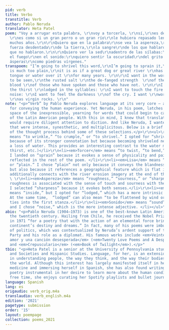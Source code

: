 ```yaml
---
pid: verb
title: Verbo
transtitle: Verb
author: Pablo Neruda
translator: Heta Patel
poem: "Voy a arrugar esta palabra, \r\nvoy a torcerla, \r\nsí,\r\nes demasiado lisa,
  \r\nes como si un gran perro o un gran río\r\nle hubiera repasado lengua o agua\r\ndurante
  muchos años.\r\n\r\nQuiero que en la palabra\r\nse vea la aspereza,\r\nla sal ferruginosa\r\nla
  fuerza desdentada\r\nde la tierra,\r\nla sangre\r\nde los que hablaron y de los
  que no hablaron.\r\n\r\nQuiero ver la sed\r\nadentro de las sílabas:\r\nquiero tocar
  el fuego\r\nen el sonido:\r\nquiero sentir la oscuridad\r\ndel grito. Quiero\r\npalabras
  ásperas\r\ncomo piedras vírgenes."
transpoem: "I’m going to shrivel this word,\r\nI’m going to sprain it,\r\nyes,\r\nit
  is much too plain,\r\nit is as if a great dog or great river \r\nhas passed its
  tongue or water over it \r\nfor many years. \r\n\r\nI want in the word \r\nthe sharpness
  to be seen,\r\nthe rusted salt \r\nthe de-fanged strength  \r\nof the land, \r\nthe
  blood \r\nof those who have spoken and those who have not. \r\n\r\nI want to see
  the thirst \r\nlodged in the syllables: \r\nI want to touch the fire \r\nin the
  noise: \r\nI want to feel the darkness \r\nof the cry. I want \r\nwords as rough
  \r\nas virgin rocks. \r\n"
note: "<p>“Verb” by Pablo Neruda explores language at its very core – as a medium
  for conveying the human experience. Yet Neruda, in his poem, latches onto that liminal
  space of the inexpressible, yearning for words that could begin to capture the pain
  of the Latin American people. With this in mind, I knew that translating this poem
  would require diligent attention to diction. And like Neruda, I wanted to use words
  that were intense, synesthetic, and multiplicitous. Below is a brief description
  of the thought process behind some of these selections.</p>\r\n<ul>\r\n<li><em>Arrugar</em>
  means “to wrinkle,” “to crumple,” or “to shrivel.” I opted for “shrivel” not only
  because of its stronger connotation but because becoming shriveled necessitates
  a loss of water. This provides an interesting contrast to the water motif (river,
  thirst, etc.)</li>\r\n<li><em>Torcer</em> means “to twist, “to bend,” or “to sprain.”
  I landed on “sprain” because it evokes a sense of physicality and pain which is
  reflected in the rest of the poem. </li>\r\n<li><em>Lisa</em> means “smooth,” “flat,”
  or “plain.” I chose “plain” not only because it conveys the blandness of the word
  but also because it references a geographical feature which is flat in itself. This
  additionally connects with the river erosion imagery at the end of the stanza.</li>
  \ \r\n<li><em>Aspereza</em> means “roughness,” “sourness,” or “sharpness.” Since
  roughness is associated with the sense of touch and sourness with the sense of taste,
  I selected “sharpness” because it evokes both senses.</li>\r\n<li><em>Adentro</em>
  means “inside,” but I opted for “lodged,” which has a more intrinsic connotation.
  At the same time,  “lodged” can also mean “to be flattened by wind or rain,” which
  ties into the first stanza.</li>\r\n<li><em>Sonido</em> means “sound” or “noise,”
  and I chose “noise,” which is the more intense adjective. </li></ul>"
abio: "<p>Pablo Neruda (1904–1973) is one of the best-known Latin American poets of
  the twentieth century. Hailing from Chile, he received the Nobel Prize for Literature
  in 1971 “for a poetry that with the action of an elemental force brings alive a
  continent’s destiny and dreams.” In fact, many of his poems were imbued with a sense
  of politics, which was contextualized by Neruda’s ardent support of the Communist
  Party and his role as a diplomat. His famous works include <em>Veinte poemas de
  amor y una canción desesperada</em> (<em>Twenty Love Poems and A Desperate Song</em>)
  and <em>Crepusculario</em> (<em>Book of Twilight</em>).</p>"
tbio: "<p>Heta Patel is a senior at the University of Pennsylvania studying Health
  and Societies and Hispanic Studies. Language, for her, is an extension of her interest
  in understanding people, the way they think, and the way their bodies interact with
  the world. Although this interest has largely manifested itself in her pursuing
  medicine and immersing herself in Spanish, she has also found writing and translating
  poetry instrumental in her desire to learn more about the human condition. In her
  free time, she enjoys curating her Spotify playlists and bullet journaling.</p>\r\n"
language: Spanish
lang: es
origaudio: verb_orig.m4a
translaudio: verb_english.m4a
edition: '2021'
pagetype: submission
order: '15'
layout: poempage
collection: poems_2021
---
```

